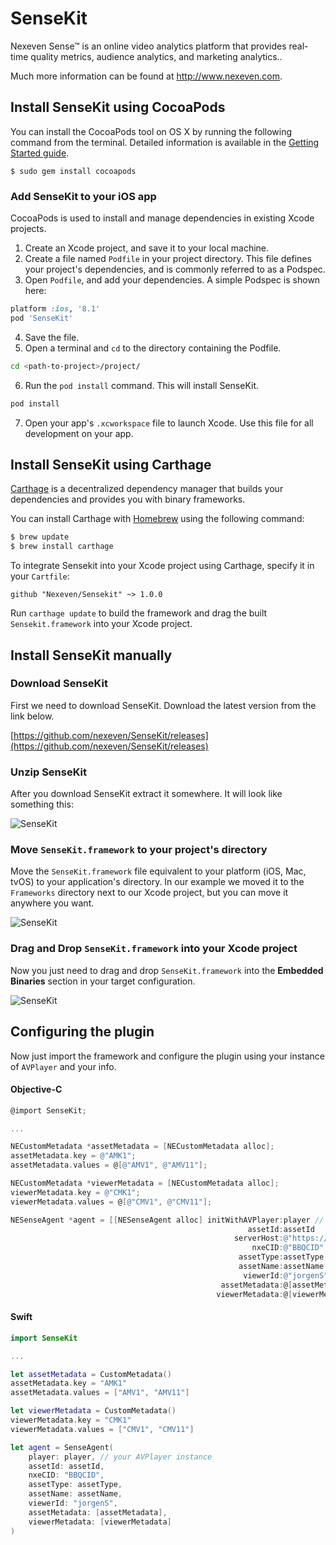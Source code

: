 # SenseKit

Nexeven Sense™ is an online video analytics platform that provides real-time quality metrics, audience analytics, and marketing analytics..

Much more information can be found at http://www.nexeven.com.

## Install SenseKit using CocoaPods

You can install the CocoaPods tool on OS X by running the following command from
the terminal. Detailed information is available in the [Getting Started
guide](https://guides.cocoapods.org/using/getting-started.html#getting-started).

```
$ sudo gem install cocoapods
```

### Add SenseKit to your iOS app

CocoaPods is used to install and manage dependencies in existing Xcode projects.

1. Create an Xcode project, and save it to your local machine.
2. Create a file named `Podfile` in your project directory. This file defines
   your project's dependencies, and is commonly referred to as a Podspec.
3. Open `Podfile`, and add your dependencies. A simple Podspec is shown here:

```ruby
platform :ios, '8.1'
pod 'SenseKit'
```

4. Save the file.
5. Open a terminal and `cd` to the directory containing the Podfile.

```bash
cd <path-to-project>/project/
```

6. Run the `pod install` command. This will install SenseKit.

```bash
pod install
```

7. Open your app's `.xcworkspace` file to launch Xcode.
   Use this file for all development on your app.

## Install SenseKit using Carthage

[Carthage](https://github.com/Carthage/Carthage) is a decentralized dependency manager that builds your dependencies and provides you with binary frameworks.

You can install Carthage with [Homebrew](http://brew.sh/) using the following command:

```bash
$ brew update
$ brew install carthage
```

To integrate Sensekit into your Xcode project using Carthage, specify it in your `Cartfile`:

```ogdl
github "Nexeven/Sensekit" ~> 1.0.0
```

Run `carthage update` to build the framework and drag the built `Sensekit.framework` into your Xcode project.

## Install SenseKit manually

### Download SenseKit

First we need to download SenseKit. Download the latest version from the link below.

[https://github.com/nexeven/SenseKit/releases](https://github.com/nexeven/SenseKit/releases)

### Unzip SenseKit

After you download SenseKit extract it somewhere. It will look like something this:

![SenseKit](https://s17.postimg.org/djhr9gzfj/Sense_Kit1png.png)

### Move `SenseKit.framework` to your project's directory

Move the `SenseKit.framework` file equivalent to your platform (iOS, Mac, tvOS) to your application's directory. In our example we moved it to the `Frameworks` directory next to our Xcode project, but you can move it anywhere you want.

![SenseKit](https://s11.postimg.org/q6hw4l4pf/Sense_Kit2.png)

### Drag and Drop `SenseKit.framework` into your Xcode project

Now you just need to drag and drop `SenseKit.framework` into the **Embedded Binaries** section in your target configuration.

![SenseKit](https://s11.postimg.org/bawbap1gj/Sense_Kit3.gif)

## Configuring the plugin

Now just import the framework and configure the plugin using your instance of `AVPlayer` and your info.

#### Objective-C

```objective-c
@import SenseKit;

...

NECustomMetadata *assetMetadata = [NECustomMetadata alloc];
assetMetadata.key = @"AMK1";
assetMetadata.values = @[@"AMV1", @"AMV11"];

NECustomMetadata *viewerMetadata = [NECustomMetadata alloc];
viewerMetadata.key = @"CMK1";
viewerMetadata.values = @[@"CMV1", @"CMV11"];

NESenseAgent *agent = [[NESenseAgent alloc] initWithAVPlayer:player // your AVPlayer instance
                                                     assetId:assetId
                                                  serverHost:@"https://sense.nexeven.io"
                                                      nxeCID:@"BBQCID"
                                                   assetType:assetType
                                                   assetName:assetName
                                                    viewerId:@"jorgenS"
                                               assetMetadata:@[assetMetadata]
                                              viewerMetadata:@[viewerMetadata]];
```

#### Swift

```swift
import SenseKit

...

let assetMetadata = CustomMetadata()
assetMetadata.key = "AMK1"
assetMetadata.values = ["AMV1", "AMV11"]

let viewerMetadata = CustomMetadata()
viewerMetadata.key = "CMK1"
viewerMetadata.values = ["CMV1", "CMV11"]

let agent = SenseAgent(
    player: player, // your AVPlayer instance
    assetId: assetId,
    nxeCID: "BBQCID",
    assetType: assetType,
    assetName: assetName,
    viewerId: "jorgenS",
    assetMetadata: [assetMetadata],
    viewerMetadata: [viewerMetadata]
)
```

